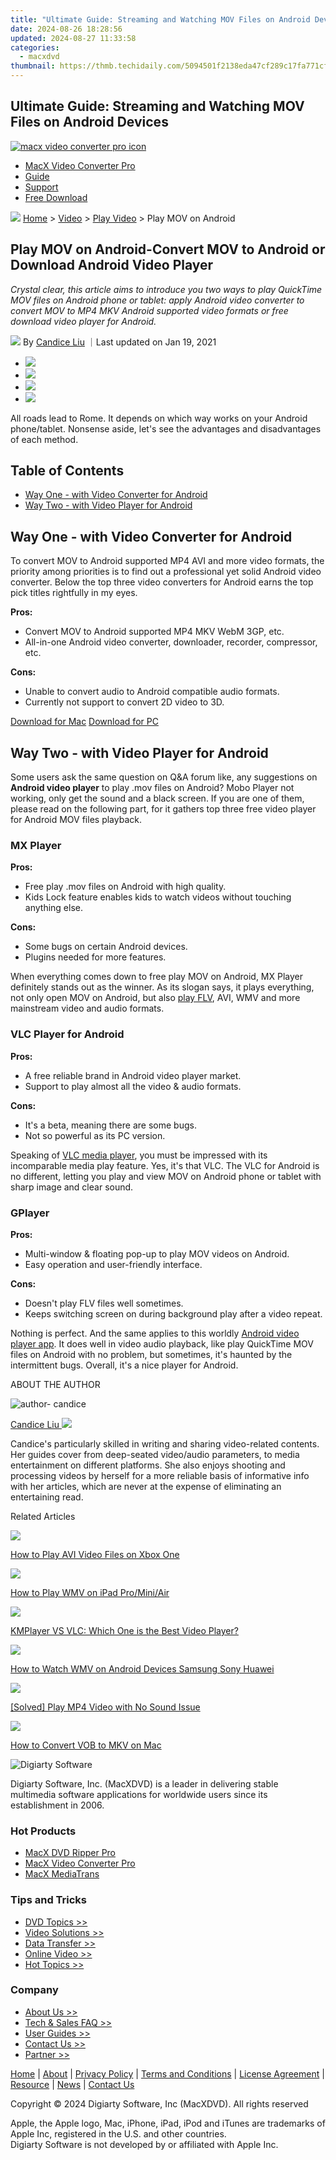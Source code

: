 ```yaml
---
title: "Ultimate Guide: Streaming and Watching MOV Files on Android Devices"
date: 2024-08-26 18:28:56
updated: 2024-08-27 11:33:58
categories:
  - macxdvd
thumbnail: https://thmb.techidaily.com/5094501f2138eda47cf289c17fa771cf70f1a2ff2f06afb7d0554f6c0b97c22b.jpg
---
```


## Ultimate Guide: Streaming and Watching MOV Files on Android Devices

[![macx video converter pro icon](https://www.macxdvd.com/mac-dvd-video-converter-how-to/../image-style/new-seo/icon11.png)](https://tools.techidaily.com/macxdvd/products/)

* [MacX Video Converter Pro](https://tools.techidaily.com/macxdvd/products/)
* [Guide](https://tools.techidaily.com/macxdvd/products/)
* [Support](https://tools.techidaily.com/macxdvd/products/)
* [Free Download](https://tools.techidaily.com/macxdvd/products/)



![](https://www.macxdvd.com/mac-dvd-video-converter-how-to/../image-style/new-seo/icon7.png) [Home](https://tools.techidaily.com/macxdvd/products/) \> [Video](https://tools.techidaily.com/macxdvd/products/) \> [Play Video](https://tools.techidaily.com/macxdvd/products/) \> Play MOV on Android

## Play MOV on Android-Convert MOV to Android or Download Android Video Player



_Crystal clear, this article aims to introduce you two ways to play QuickTime MOV files on Android phone or tablet: apply Android video converter to convert MOV to MP4 MKV Android supported video formats or free download video player for Android._ 

![](https://www.macxdvd.com/mac-dvd-video-converter-how-to/../image-style/new-seo/icon6.png) By [Candice Liu](https://tools.techidaily.com/macxdvd/products/) ｜Last updated on Jan 19, 2021

* [![](https://www.macxdvd.com/mac-dvd-video-converter-how-to/../image-style/new-seo/share-fa.jpg)](https://www.facebook.com/sharer/sharer.php?u=https://www.macxdvd.com/mac-dvd-video-converter-how-to/play-mov-on-android-phone.htm)
* [![](https://www.macxdvd.com/mac-dvd-video-converter-how-to/../image-style/new-seo/share-tw.jpg)](https://twitter.com/intent/tweet?url=https://www.macxdvd.com/mac-dvd-video-converter-how-to/play-mov-on-android-phone.htm&text=)
* [![](https://www.macxdvd.com/mac-dvd-video-converter-how-to/../image-style/new-seo/share-email.jpg)](https://www.macxdvd.com/mac-dvd-video-converter-how-to/mailto:info@example.com?&subject=&body=https://www.macxdvd.com/mac-dvd-video-converter-how-to/play-mov-on-android-phone.htm)
* [![](https://www.macxdvd.com/mac-dvd-video-converter-how-to/../image-style/new-seo/share-in.jpg)](https://www.linkedin.com/shareArticle?mini=true&url=https://www.macxdvd.com/mac-dvd-video-converter-how-to/play-mov-on-android-phone.htm&title=&summary=&source=)

All roads lead to Rome. It depends on which way works on your Android phone/tablet. Nonsense aside, let's see the advantages and disadvantages of each method.

## Table of Contents

* [Way One - with Video Converter for Android](https://tools.techidaily.com/macxdvd/products/)
* [Way Two - with Video Player for Android](https://tools.techidaily.com/macxdvd/products/)

## Way One - with Video Converter for Android 

To convert MOV to Android supported MP4 AVI and more video formats, the priority among priorities is to find out a professional yet solid Android video converter. Below the top three video converters for Android earns the top pick titles rightfully in my eyes.

**Pros:** 

* Convert MOV to Android supported MP4 MKV WebM 3GP, etc.
* All-in-one Android video converter, downloader, recorder, compressor, etc.

**Cons:**

* Unable to convert audio to Android compatible audio formats.
* Currently not support to convert 2D video to 3D.

[Download for Mac](https://tools.techidaily.com/macxdvd/products/) [Download for PC](https://tools.techidaily.com/macxdvd/products/) 

## Way Two - with Video Player for Android

Some users ask the same question on Q&A forum like, any suggestions on **Android video player** to play .mov files on Android? Mobo Player not working, only get the sound and a black screen. If you are one of them, please read on the following part, for it gathers top three free video player for Android MOV files playback.

###  MX Player

**Pros:**

* Free play .mov files on Android with high quality.
* Kids Lock feature enables kids to watch videos without touching anything else.

**Cons:**

* Some bugs on certain Android devices.
* Plugins needed for more features.

When everything comes down to free play MOV on Android, MX Player definitely stands out as the winner. As its slogan says, it plays everything, not only open MOV on Android, but also [play FLV](https://tools.techidaily.com/macxdvd/products/), AVI, WMV and more mainstream video and audio formats. 

### VLC Player for Android

**Pros:**

* A free reliable brand in Android video player market.
* Support to play almost all the video & audio formats.

**Cons:**

* It's a beta, meaning there are some bugs.
* Not so powerful as its PC version.

Speaking of [VLC media player](https://tools.techidaily.com/macxdvd/products/), you must be impressed with its incomparable media play feature. Yes, it's that VLC. The VLC for Android is no different, letting you play and view MOV on Android phone or tablet with sharp image and clear sound. 

### GPlayer

**Pros:**

* Multi-window & floating pop-up to play MOV videos on Android.
* Easy operation and user-friendly interface.

**Cons:**

* Doesn't play FLV files well sometimes.
* Keeps switching screen on during background play after a video repeat.

Nothing is perfect. And the same applies to this worldly [Android video player app](http://www.androidauthority.com/best-android-video-player-apps-526116/). It does well in video audio playback, like play QuickTime MOV files on Android with no problem, but sometimes, it's haunted by the intermittent bugs. Overall, it's a nice player for Android.

ABOUT THE AUTHOR

![author- candice](https://www.macxdvd.com/mac-dvd-video-converter-how-to/../image-style/new-seo/candice.png) 

[Candice Liu ![](https://www.macxdvd.com/mac-dvd-video-converter-how-to/../image-style/new-seo/share-in1.jpg)](https://www.linkedin.com/in/candice-liu-444483a3/) 

Candice's particularly skilled in writing and sharing video-related contents. Her guides cover from deep-seated video/audio parameters, to media entertainment on different platforms. She also enjoys shooting and processing videos by herself for a more reliable basis of informative info with her articles, which are never at the expense of eliminating an entertaining read.



Related Articles

![](https://www.macxdvd.com/mac-dvd-video-converter-how-to/../image-style/new-seo/pic7.jpg)

[How to Play AVI Video Files on Xbox One](https://tools.techidaily.com/macxdvd/products/) 

![](https://www.macxdvd.com/mac-dvd-video-converter-how-to/../image-style/new-seo/pic6.jpg)

[How to Play WMV on iPad Pro/Mini/Air](https://tools.techidaily.com/macxdvd/products/) 

![](https://www.macxdvd.com/mac-dvd-video-converter-how-to/../image-style/new-seo/pic5.jpg)

[KMPlayer VS VLC: Which One is the Best Video Player?](https://tools.techidaily.com/macxdvd/products/) 

![](https://www.macxdvd.com/mac-dvd-video-converter-how-to/../image-style/new-seo/pic4.jpg)

[How to Watch WMV on Android Devices Samsung Sony Huawei](https://tools.techidaily.com/macxdvd/products/) 

![](https://www.macxdvd.com/mac-dvd-video-converter-how-to/../image-style/new-seo/pic3.jpg)

[\[Solved\] Play MP4 Video with No Sound Issue](https://tools.techidaily.com/macxdvd/products/) 

![](https://www.macxdvd.com/mac-dvd-video-converter-how-to/../image-style/new-seo/pic2.jpg)

[How to Convert VOB to MKV on Mac](https://tools.techidaily.com/macxdvd/products/) 



![Digiarty Software](https://www.macxdvd.com/mac-dvd-video-converter-how-to/../icon/logo.png) 

Digiarty Software, Inc. (MacXDVD) is a leader in delivering stable multimedia software applications for worldwide users since its establishment in 2006.

### Hot Products

* [MacX DVD Ripper Pro](https://tools.techidaily.com/macxdvd/products/)
* [MacX Video Converter Pro](https://tools.techidaily.com/macxdvd/products/)
* [MacX MediaTrans](https://tools.techidaily.com/macxdvd/products/)

### Tips and Tricks

* [DVD Topics >>](https://tools.techidaily.com/macxdvd/products/)
* [Video Solutions >>](https://tools.techidaily.com/macxdvd/products/)
* [Data Transfer >>](https://tools.techidaily.com/macxdvd/products/)
* [Online Video >>](https://tools.techidaily.com/macxdvd/products/)
* [Hot Topics >>](https://tools.techidaily.com/macxdvd/products/)

### Company

* [About Us >>](https://tools.techidaily.com/macxdvd/products/)
* [Tech & Sales FAQ >>](https://tools.techidaily.com/macxdvd/products/)
* [User Guides >>](https://tools.techidaily.com/macxdvd/products/)
* [Contact Us >>](https://tools.techidaily.com/macxdvd/products/)
* [Partner >>](https://tools.techidaily.com/macxdvd/products/)



[Home](https://tools.techidaily.com/macxdvd/products/) | [About](https://tools.techidaily.com/macxdvd/products/) | [Privacy Policy](https://tools.techidaily.com/macxdvd/products/) | [Terms and Conditions](https://tools.techidaily.com/macxdvd/products/) | [License Agreement](https://tools.techidaily.com/macxdvd/products/) | [Resource](https://tools.techidaily.com/macxdvd/products/) | [News](https://tools.techidaily.com/macxdvd/products/) | [Contact Us](https://tools.techidaily.com/macxdvd/products/)

Copyright © 2024 Digiarty Software, Inc (MacXDVD). All rights reserved

Apple, the Apple logo, Mac, iPhone, iPad, iPod and iTunes are trademarks of Apple Inc, registered in the U.S. and other countries.  
Digiarty Software is not developed by or affiliated with Apple Inc.

<ins class="adsbygoogle"
     style="display:block"
     data-ad-format="autorelaxed"
     data-ad-client="ca-pub-7571918770474297"
     data-ad-slot="1223367746"></ins>



<ins class="adsbygoogle"
     style="display:block"
     data-ad-client="ca-pub-7571918770474297"
     data-ad-slot="8358498916"
     data-ad-format="auto"
     data-full-width-responsive="true"></ins>
